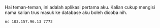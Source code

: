 Hai teman-teman, ini adalah aplikasi pertama aku. Kalian cukup mengisi nama kalian trus masuk ke database aku boleh dicoba nih.

```bash
nc 103.157.96.13 7772
```

